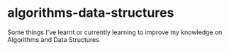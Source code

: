 # algorithms-data-structures
Some things I've learnt or currently learning to improve my knowledge on Algorithms and Data Structures
